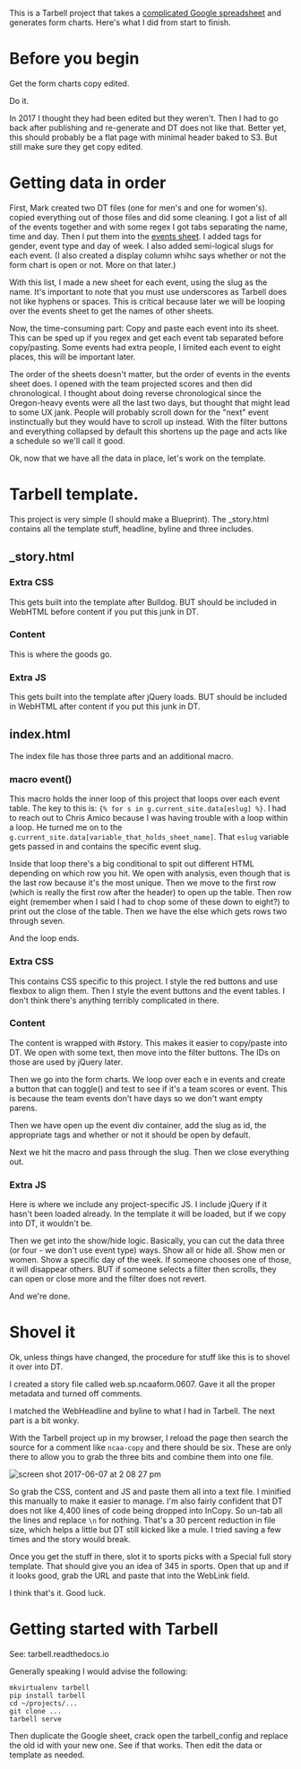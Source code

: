 This is a Tarbell project that takes a [complicated Google spreadsheet](https://docs.google.com/spreadsheets/d/1FIl_mXfBWeFonUBK8OVK3HvQgS4SmsP406h90xpcS24/edit#gid=1743693722) and generates form charts. Here's what I did from start to finish.

# Before you begin

Get the form charts copy edited.

Do it.

In 2017 I thought they had been edited but they weren't. Then I had to go back after publishing and re-generate and DT does not like that. Better yet, this should probably be a flat page with minimal header baked to S3. But still make sure they get copy edited.

# Getting data in order

First, Mark created two DT files (one for men's and one for women's). copied everything out of those files and did some cleaning. I got a list of all of the events together and with some regex I got tabs separating the name, time and day. Then I put them into the [events sheet](https://docs.google.com/spreadsheets/d/1FIl_mXfBWeFonUBK8OVK3HvQgS4SmsP406h90xpcS24/edit#gid=0). I added tags for gender, event type and day of week. I also added semi-logical slugs for each event. (I also created a display column whihc says whether or not the form chart is open or not. More on that later.)

With this list, I made a new sheet for each event, using the slug as the name. It's important to note that you must use underscores as Tarbell does not like hyphens or spaces. This is critical because later we will be looping over the events sheet to get the names of other sheets.

Now, the time-consuming part: Copy and paste each event into its sheet. This can be sped up if you regex and get each event tab separated before copy/pasting. Some events had extra people, I limited each event to eight places, this will be important later.

The order of the sheets doesn't matter, but the order of events in the events sheet does. I opened with the team projected scores and then did chronological. I thought about doing reverse chronological since the Oregon-heavy events were all the last two days, but thought that might lead to some UX jank. People will probably scroll down for the "next" event instinctually but they would have to scroll up instead. With the filter buttons and everything collapsed by default this shortens up the page and acts like a schedule so we'll call it good.

Ok, now that we have all the data in place, let's work on the template.

# Tarbell template.

This project is very simple (I should make a Blueprint). The _story.html contains all the template stuff, headline, byline and three includes.

## _story.html

### Extra CSS

This gets built into the template after Bulldog. BUT should be included in WebHTML before content if you put this junk in DT.

### Content

This is where the goods go.

### Extra JS

This gets built into the template after jQuery loads. BUT should be included in WebHTML after content if you put this junk in DT.

## index.html

The index file has those three parts and an additional macro.

### macro event()

This macro holds the inner loop of this project that loops over each event table. The key to this is: `{% for s in g.current_site.data[eslug] %}`. I had to reach out to Chris Amico because I was having trouble with a loop within a loop. He turned me on to the `g.current_site.data[variable_that_holds_sheet_name]`. That `eslug` variable gets passed in and contains the specific event slug.

Inside that loop there's a big conditional to spit out different HTML depending on which row you hit. We open with analysis, even though that is the last row because it's the most unique. Then we move to the first row (which is really the first row after the header) to open up the table. Then row eight (remember when I said I had to chop some of these down to eight?) to print out the close of the table. Then we have the else which gets rows two through seven.

And the loop ends.

### Extra CSS

This contains CSS specific to this project. I style the red buttons and use flexbox to align them. Then I style the event buttons and the event tables. I don't think there's anything terribly complicated in there.

### Content

The content is wrapped with #story. This makes it easier to copy/paste into DT. We open with some text, then move into the filter buttons. The IDs on those are used by jQuery later.

Then we go into the form charts. We loop over each e in events and create a button that can toggle() and test to see if it's a team scores or event. This is because the team events don't have days so we don't want empty parens.

Then we have open up the event div container, add the slug as id, the appropriate tags and whether or not it should be open by default.

Next we hit the macro and pass through the slug. Then we close everything out.

### Extra JS

Here is where we include any project-specific JS. I include jQuery if it hasn't been loaded already. In the template it will be loaded, but if we copy into DT, it wouldn't be. 

Then we get into the show/hide logic. Basically, you can cut the data three (or four - we don't use event type) ways. Show all or hide all. Show men or women. Show a specific day of the week. If someone chooses one of those, it will disappear others. BUT if someone selects a filter then scrolls, they can open or close more and the filter does not revert.

And we're done.

# Shovel it

Ok, unless things have changed, the procedure for stuff like this is to shovel it over into DT. 

I created a story file called web.sp.ncaaform.0607. Gave it all the proper metadata and turned off comments.

I matched the WebHeadline and byline to what I had in Tarbell. The next part is a bit wonky.

With the Tarbell project up in my browser, I reload the page then search the source for a comment like `ncaa-copy` and there should be six. These are only there to allow you to grab the three bits and combine them into one file.

![screen shot 2017-06-07 at 2 08 27 pm](https://user-images.githubusercontent.com/4853944/26901491-e70a0680-4b8a-11e7-97dc-988a28bb524b.png)

So grab the CSS, content and JS and paste them all into a text file. I minified this manually to make it easier to manage. I'm also fairly confident that DT does not like 4,400 lines of code being dropped into InCopy. So un-tab all the lines and replace `\n` for nothing. That's a 30 percent reduction in file size, which helps a little but DT still kicked like a mule. I tried saving a few times and the story would break.

Once you get the stuff in there, slot it to sports picks with a Special full story template. That should give you an idea of 345 in sports. Open that up and if it looks good, grab the URL and paste that into the WebLink field.

I think that's it. Good luck.

# Getting started with Tarbell

See: tarbell.readthedocs.io

Generally speaking I would advise the following:

```
mkvirtualenv tarbell
pip install tarbell
cd ~/projects/...
git clone ...
tarbell serve
```

Then duplicate the Google sheet, crack open the tarbell_config and replace the old id with your new one. See if that works. Then edit the data or template as needed.


